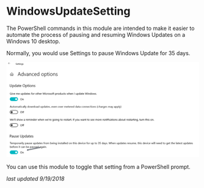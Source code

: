 # WindowsUpdateSetting

The PowerShell commands in this module are intended to make it easier to automate the process of pausing and resuming Windows Updates on a Windows 10 desktop.

Normally, you would use Settings to pause Windows Update for 35 days.

![settings](./assets/settings.png)

You can use this module to toggle that setting from a PowerShell prompt.

 *last updated 9/19/2018*
